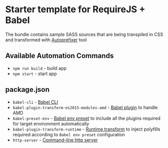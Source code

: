 # Starter template for RequireJS + Babel

The bundle contains sample SASS sources that are being transpiled in CSS and transformed with [Autoprefixer](https://github.com/postcss/autoprefixer) tool

## Available Automation Commands
- `npm run build` - build app
- `npm start` - start app

## package.json

- `babel-cli` - [Babel CLI](https://babeljs.io/docs/usage/cli/)
- `babel-plugin-transform-es2015-modules-amd` - [Babel plugin](https://www.npmjs.com/package/babel-plugin-transform-es2015-modules-amd) to handle AMD
- `babel-preset-env` - [Babel env preset](https://github.com/babel/babel-preset-env) to include all the plugins required for target environment automatically
- `babel-plugin-transform-runtime` - [Runtime transform](https://babeljs.io/docs/plugins/transform-runtime/) to inject polyfills required according to `Babel env preset` configuration
- `http-server` - [Command-line http server](https://github.com/indexzero/http-server)
